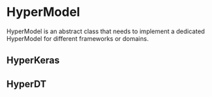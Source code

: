 # HyperModel

HyperModel is an abstract class that needs to implement a dedicated HyperModel for different frameworks or domains. 

## HyperKeras

## HyperDT
